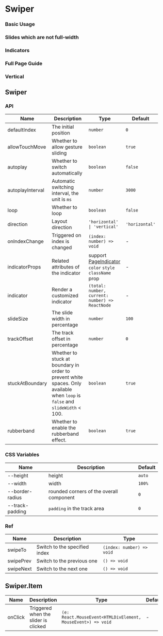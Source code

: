 # Swiper

### Basic Usage

<code src="./demos/demo1.tsx"></code>

### Slides which are not full-width

<code src="./demos/demo4.tsx"></code>

### Indicators

<code src="./demos/demo2.tsx"></code>

### Full Page Guide

<code src="./demos/demo3.tsx"></code>

### Vertical

<code src="./demos/demo5.tsx"></code>

<code src="./demos/demo6.tsx" debug></code>
<code src="./demos/demo7.tsx" debug></code>

## Swiper

### API

| Name             | Description                                                                                                                  | Type                                                                       | Default        |
| ---------------- | ---------------------------------------------------------------------------------------------------------------------------- | -------------------------------------------------------------------------- | -------------- |
| defaultIndex     | The initial position                                                                                                         | `number`                                                                   | `0`            |
| allowTouchMove   | Whether to allow gesture sliding                                                                                             | `boolean`                                                                  | `true`         |
| autoplay         | Whether to switch automatically                                                                                              | `boolean`                                                                  | `false`        |
| autoplayInterval | Automatic switching interval, the unit is `ms`                                                                               | `number`                                                                   | `3000`         |
| loop             | Whether to loop                                                                                                              | `boolean`                                                                  | `false`        |
| direction        | Layout direction                                                                                                             | `'horizontal' \| 'vertical'`                                               | `'horizontal'` |
| onIndexChange    | Triggered on index is changed                                                                                                | `(index: number) => void`                                                  | -              |
| indicatorProps   | Related attributes of the indicator                                                                                          | support [PageIndicator](./page-indicator) `color` `style` `className` prop | -              |
| indicator        | Render a customized indicator                                                                                                | `(total: number, current: number) => ReactNode`                            | -              |
| slideSize        | The slide width in percentage                                                                                                | `number`                                                                   | `100`          |
| trackOffset      | The track offset in percentage                                                                                               | `number`                                                                   | `0`            |
| stuckAtBoundary  | Whether to stuck at boundary in order to prevent white spaces. Only available when `loop` is `false` and `slideWidth` < 100. | `boolean`                                                                  | `true`         |
| rubberband       | Whether to enable the rubberband effect.                                                                                     | `boolean`                                                                  | `true`         |

### CSS Variables

| Name            | Description                              | Default |
| --------------- | ---------------------------------------- | ------- |
| --height        | height                                   | `auto`  |
| --width         | width                                    | `100%`  |
| --border-radius | rounded corners of the overall component | `0`     |
| --track-padding | `padding` in the track area              | `0`     |

### Ref

| Name      | Description                   | Type                      |
| --------- | ----------------------------- | ------------------------- |
| swipeTo   | Switch to the specified index | `(index: number) => void` |
| swipePrev | Switch to the previous one    | `() => void`              |
| swipeNext | Switch to the next one        | `() => void`              |

## Swiper.Item

| Name    | Description                          | Type                                                        | Default |
| ------- | ------------------------------------ | ----------------------------------------------------------- | ------- |
| onClick | Triggered when the slider is clicked | `(e: React.MouseEvent<HTMLDivElement, MouseEvent>) => void` | -       |
